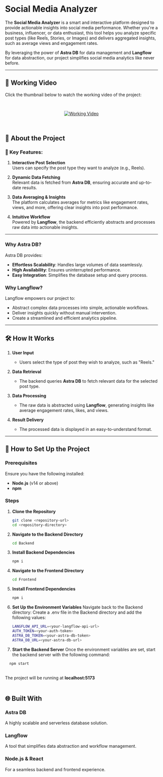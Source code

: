 # Social Media Analyzer  

The **Social Media Analyzer** is a smart and interactive platform designed to provide actionable insights into social media performance. Whether you're a business, influencer, or data enthusiast, this tool helps you analyze specific post types (like Reels, Stories, or Images) and delivers aggregated insights, such as average views and engagement rates.  

By leveraging the power of **Astra DB** for data management and **Langflow** for data abstraction, our project simplifies social media analytics like never before.  

---

## 🎥 Working Video  

Click the thumbnail below to watch the working video of the project:  

<br>
<p align="center">
  <a href="https://www.youtube.com/watch?v=jFdH57cszEA&ab_channel=DeepakKumar" target="_blank">
    <img src="https://img.youtube.com/vi/jFdH57cszEA/0.jpg" alt="Working Video">
  </a>
</p>
<br>


## 🎯 About the Project  

### 🌟 Key Features:  

1. **Interactive Post Selection**  
   Users can specify the post type they want to analyze (e.g., Reels).  

2. **Dynamic Data Fetching**  
   Relevant data is fetched from **Astra DB**, ensuring accurate and up-to-date results.  

3. **Data Averaging & Insights**  
   The platform calculates averages for metrics like engagement rates, views, and more, offering clear insights into post performance.  

4. **Intuitive Workflow**  
   Powered by **Langflow**, the backend efficiently abstracts and processes raw data into actionable insights.  

---

### Why Astra DB?  
Astra DB provides:  
- **Effortless Scalability**: Handles large volumes of data seamlessly.  
- **High Availability**: Ensures uninterrupted performance.  
- **Easy Integration**: Simplifies the database setup and query process.  

### Why Langflow?  
Langflow empowers our project to:  
- Abstract complex data processes into simple, actionable workflows.  
- Deliver insights quickly without manual intervention.  
- Create a streamlined and efficient analytics pipeline.  

---

## 🛠️ How It Works  

1. **User Input**  
   - Users select the type of post they wish to analyze, such as "Reels."  

2. **Data Retrieval**  
   - The backend queries **Astra DB** to fetch relevant data for the selected post type.  

3. **Data Processing**  
   - The raw data is abstracted using **Langflow**, generating insights like average engagement rates, likes, and views.  

4. **Result Delivery**  
   - The processed data is displayed in an easy-to-understand format.  

---

## 🚀 How to Set Up the Project  

### Prerequisites  
Ensure you have the following installed:  
- **Node.js** (v14 or above)  
- **npm**  

### Steps  

1. **Clone the Repository**  
   ```bash
   git clone <repository-url>
   cd <repository-directory>


2. **Navigate to the Backend Directory**
    ```bash
    cd Backend


3. **Install Backend Dependencies**
    ```bash
    npm i

4. **Navigate to the Frontend Directory**
    ```bash
    cd Frontend

5. **Install Frontend Dependencies**
   
    ```bash
    npm i

7. **Set Up the Environment Variables**
Navigate back to the Backend directory:
Create a .env file in the Backend directory and add the following values:

    ```bash 
    LANGFLOW_API_URL=<your-langflow-api-url>
    AUTH_TOKEN=<your-auth-token>
    ASTRA_DB_TOKEN=<your-astra-db-token>
    ASTRA_DB_URL=<your-astra-db-url>


8. **Start the Backend Server**
Once the environment variables are set, start the backend server with the following command:

  ```bash
    npm start

```

<br>
The project will be running at <b>localhost:5173</b>

<br>
<br>





## 🌐 Built With  

### **Astra DB**  
A highly scalable and serverless database solution.

### **Langflow**  
A tool that simplifies data abstraction and workflow management.

### **Node.js & React**  
For a seamless backend and frontend experience.



